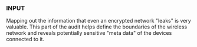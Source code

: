 ### INPUT

Mapping out the information that even an encrypted network "leaks" is very valuable.  This part of the audit helps define the boundaries of the wireless network and reveals potentially sensitive "meta data" of the devices connected to it.